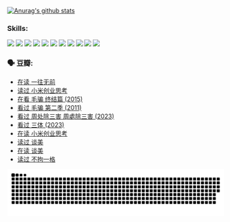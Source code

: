 
[![Anurag's github stats](https://github-readme-stats.vercel.app/api?username=w940853815)](https://github.com/anuraghazra/github-readme-stats)

### Skills:

<code><img height="32" src="https://cdn.jsdelivr.net/npm/simple-icons@v5/icons/python.svg"></code>
<code><img height="32" src="https://cdn.jsdelivr.net/npm/simple-icons@v5/icons/javascript.svg"></code>
<code><img height="32" src="https://cdn.jsdelivr.net/npm/simple-icons@v5/icons/django.svg"></code>
<code><img height="32" src="https://cdn.jsdelivr.net/npm/simple-icons@v5/icons/flask.svg"></code>
<code><img height="32" src="https://cdn.jsdelivr.net/npm/simple-icons@v5/icons/vuetify.svg"></code>
<code><img height="32" src="https://cdn.jsdelivr.net/npm/simple-icons@v5/icons/git.svg"></code>
<code><img height="32" src="https://cdn.jsdelivr.net/npm/simple-icons@v5/icons/docker.svg"></code>
<code><img height="32" src="https://cdn.jsdelivr.net/npm/simple-icons@v5/icons/postgresql.svg"></code>
<code><img height="32" src="https://cdn.jsdelivr.net/npm/simple-icons@v5/icons/elasticsearch.svg"></code>
<code><img height="32" src="https://cdn.jsdelivr.net/npm/simple-icons@v5/icons/macos.svg"></code>
<code><img height="32" src="https://cdn.jsdelivr.net/npm/simple-icons@v5/icons/linux.svg"></code>

### 🗣 豆瓣:

<!-- DOUBAN-ACTIVITIES:START -->
- [在读 一往无前](https://www.douban.com/people/136069238/status/4590507310/?_i=14703128)
- [读过 小米创业思考](https://www.douban.com/people/136069238/status/4590506983/?_i=14703128)
- [在看 毛骗 终结篇‎ (2015)](https://www.douban.com/people/136069238/status/4581971924/?_i=14703128)
- [看过 毛骗 第二季‎ (2011)](https://www.douban.com/people/136069238/status/4581971810/?_i=14703128)
- [看过 周处除三害 周處除三害‎ (2023)](https://www.douban.com/people/136069238/status/4575646701/?_i=14703128)
- [看过 三体‎ (2023)](https://www.douban.com/people/136069238/status/4574263039/?_i=14703128)
- [在读 小米创业思考](https://www.douban.com/people/136069238/status/4572047905/?_i=14703128)
- [读过 谈美](https://www.douban.com/people/136069238/status/4572047629/?_i=14703128)
- [在读 谈美](https://www.douban.com/people/136069238/status/4560861771/?_i=14703128)
- [读过 不拘一格](https://www.douban.com/people/136069238/status/4560861445/?_i=14703128)
<!-- DOUBAN-ACTIVITIES:END -->


![Snake animation](https://raw.githubusercontent.com/w940853815/w940853815/output/github-contribution-grid-snake.svg)

<!--
**w940853815/w940853815** is a ✨ _special_ ✨ repository because its `README.md` (this file) appears on your GitHub profile.

Here are some ideas to get you started:

- 🔭 I’m currently working on ...
- 🌱 I’m currently learning ...
- 👯 I’m looking to collaborate on ...
- 🤔 I’m looking for help with ...
- 💬 Ask me about ...
- 📫 How to reach me: ...
- 😄 Pronouns: ...
- ⚡ Fun fact: ...
-->
